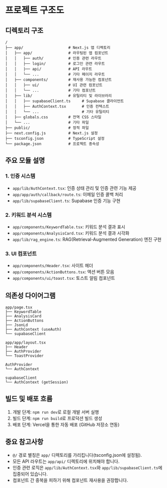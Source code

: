 # 프로젝트 구조도

## 디렉토리 구조

```
/
├── app/                    # Next.js 앱 디렉토리
│   ├── app/                # 라우팅된 앱 컴포넌트
│   │   ├── auth/           # 인증 관련 라우트
│   │   ├── login/          # 로그인 관련 라우트
│   │   ├── api/            # API 라우트
│   │   └── ...             # 기타 페이지 라우트
│   ├── components/         # 재사용 가능한 컴포넌트
│   │   ├── ui/             # UI 관련 컴포넌트
│   │   └── ...             # 기타 컴포넌트
│   ├── lib/                # 유틸리티 및 라이브러리
│   │   ├── supabaseClient.ts     # Supabase 클라이언트
│   │   ├── AuthContext.tsx       # 인증 컨텍스트
│   │   └── ...                   # 기타 유틸리티
│   ├── globals.css         # 전역 CSS 스타일
│   └── ...                 # 기타 파일
├── public/                 # 정적 파일
├── next.config.js          # Next.js 설정
├── tsconfig.json           # TypeScript 설정
└── package.json            # 프로젝트 종속성
```

## 주요 모듈 설명

### 1. 인증 시스템
- `app/lib/AuthContext.tsx`: 인증 상태 관리 및 인증 관련 기능 제공
- `app/app/auth/callback/route.ts`: 이메일 인증 콜백 처리
- `app/lib/supabaseClient.ts`: Supabase 인증 기능 구현

### 2. 키워드 분석 시스템
- `app/components/KeywordTable.tsx`: 키워드 분석 결과 표시
- `app/components/AnalysisCard.tsx`: 키워드 분석 결과 시각화
- `app/lib/rag_engine.ts`: RAG(Retrieval-Augmented Generation) 엔진 구현

### 3. UI 컴포넌트
- `app/components/Header.tsx`: 사이트 헤더
- `app/components/ActionButtons.tsx`: 액션 버튼 모음
- `app/components/ui/toast.tsx`: 토스트 알림 컴포넌트

## 의존성 다이어그램

```
app/page.tsx
├── KeywordTable
├── AnalysisCard
├── ActionButtons
├── JsonLd
├── AuthContext (useAuth)
└── supabaseClient

app/app/layout.tsx
├── Header
├── AuthProvider
└── ToastProvider

AuthProvider
└── AuthContext

supabaseClient
└── AuthContext (getSession)
```

## 빌드 및 배포 흐름

1. 개발 단계: `npm run dev`로 로컬 개발 서버 실행
2. 빌드 단계: `npm run build`로 프로덕션 빌드 생성
3. 배포 단계: Vercel을 통한 자동 배포 (GitHub 저장소 연동)

## 중요 참고사항

- `@/` 경로 별칭은 `app/` 디렉토리를 가리킵니다(tsconfig.json에 설정됨).
- 모든 API 라우트는 `app/api/` 디렉토리에 위치해야 합니다.
- 인증 관련 로직은 `app/lib/AuthContext.tsx`와 `app/lib/supabaseClient.ts`에 집중되어 있습니다.
- 컴포넌트 간 중복을 피하기 위해 컴포넌트 재사용을 권장합니다. 
